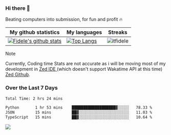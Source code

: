 ### Hi there 👋
<p>Beating computers into submission, for fun and profit 🔥</p>

|My github statistics|My languages|Streaks|
|-|-|-|
|[![Fidele's github stats](https://github-readme-stats.vercel.app/api?username=itfidele&count_private=true&show_icons=true&theme=dark&hide_title=true)](https://github.com/itfidele)|[![Top Langs](https://github-readme-stats.vercel.app/api/top-langs/?username=itfidele&show_icons=true&langs_count=8&theme=dark&layout=compact&hide_title=true)](https://github.com/itfidele)|![itfidele](https://github-readme-streak-stats.herokuapp.com/?user=itfidele&theme=dark)

> [!NOTE]  
> Currently, Coding time Stats are not accurate as i will be moving most of my development in <a href="https://zed.dev" target="_blank"> Zed IDE </a> (which doesn't support Wakatime API at this time) <a href="https://github.com/zed-industries/zed">Zed Github</a>.

### Over the Last 7 Days
<!--START_SECTION:waka-->

```txt
Total Time: 2 hrs 24 mins

Python       1 hr 53 mins    ███████████████████▓░░░░░   78.33 %
JSON         15 mins         ██▓░░░░░░░░░░░░░░░░░░░░░░   11.03 %
TypeScript   15 mins         ██▓░░░░░░░░░░░░░░░░░░░░░░   10.64 %
```

<!--END_SECTION:waka-->



![](https://komarev.com/ghpvc/?username=itfidele)
